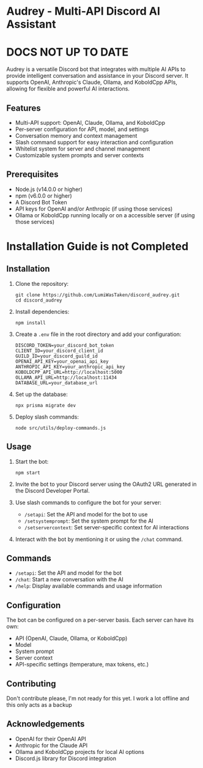 # Audrey - Multi-API Discord AI Assistant

# DOCS NOT UP TO DATE

Audrey is a versatile Discord bot that integrates with multiple AI APIs to provide intelligent conversation and assistance in your Discord server. It supports OpenAI, Anthropic's Claude, Ollama, and KoboldCpp APIs, allowing for flexible and powerful AI interactions.

## Features

- Multi-API support: OpenAI, Claude, Ollama, and KoboldCpp
- Per-server configuration for API, model, and settings
- Conversation memory and context management
- Slash command support for easy interaction and configuration
- Whitelist system for server and channel management
- Customizable system prompts and server contexts

## Prerequisites

- Node.js (v14.0.0 or higher)
- npm (v6.0.0 or higher)
- A Discord Bot Token
- API keys for OpenAI and/or Anthropic (if using those services)
- Ollama or KoboldCpp running locally or on a accessible server (if using those services)


# Installation Guide is not Completed

## Installation

1. Clone the repository:
   ```
   git clone https://github.com/LumiWasTaken/discord_audrey.git
   cd discord_audrey
   ```

2. Install dependencies:
   ```
   npm install
   ```

3. Create a `.env` file in the root directory and add your configuration:
   ```
   DISCORD_TOKEN=your_discord_bot_token
   CLIENT_ID=your_discord_client_id
   GUILD_ID=your_discord_guild_id
   OPENAI_API_KEY=your_openai_api_key
   ANTHROPIC_API_KEY=your_anthropic_api_key
   KOBOLDCPP_API_URL=http://localhost:5000
   OLLAMA_API_URL=http://localhost:11434
   DATABASE_URL=your_database_url
   ```

4. Set up the database:
   ```
   npx prisma migrate dev
   ```

5. Deploy slash commands:
   ```
   node src/utils/deploy-commands.js
   ```

## Usage

1. Start the bot:
   ```
   npm start
   ```

2. Invite the bot to your Discord server using the OAuth2 URL generated in the Discord Developer Portal.

3. Use slash commands to configure the bot for your server:
   - `/setapi`: Set the API and model for the bot to use
   - `/setsystemprompt`: Set the system prompt for the AI
   - `/setservercontext`: Set server-specific context for AI interactions

4. Interact with the bot by mentioning it or using the `/chat` command.

## Commands

- `/setapi`: Set the API and model for the bot
- `/chat`: Start a new conversation with the AI
- `/help`: Display available commands and usage information

## Configuration

The bot can be configured on a per-server basis. Each server can have its own:

- API (OpenAI, Claude, Ollama, or KoboldCpp)
- Model
- System prompt
- Server context
- API-specific settings (temperature, max tokens, etc.)

## Contributing

Don't contribute please, I'm not ready for this yet. I work a lot offline and this only acts as a backup

## Acknowledgements

- OpenAI for their OpenAI API
- Anthropic for the Claude API
- Ollama and KoboldCpp projects for local AI options
- Discord.js library for Discord integration